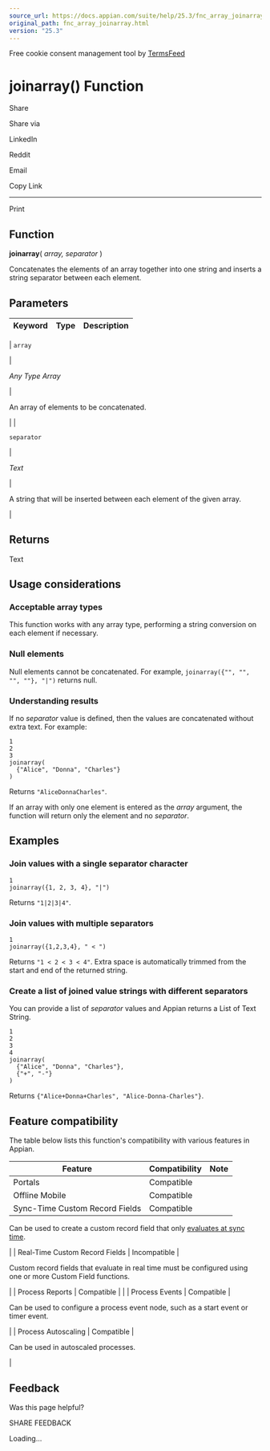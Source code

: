 ```yaml
---
source_url: https://docs.appian.com/suite/help/25.3/fnc_array_joinarray.html
original_path: fnc_array_joinarray.html
version: "25.3"
---
```


Free cookie consent management tool by [TermsFeed](https://www.termsfeed.com/)

# joinarray() Function

Share

Share via

LinkedIn

Reddit

Email

Copy Link

* * *

Print

## Function

**joinarray**( _array, separator_ )

Concatenates the elements of an array together into one string and inserts a string separator between each element.

## Parameters

| Keyword | Type | Description |
| --- | --- | --- |
|
`array`

 |

_Any Type Array_

 |

An array of elements to be concatenated.

 |
|

`separator`

 |

_Text_

 |

A string that will be inserted between each element of the given array.

 |

## Returns

Text

## Usage considerations

### Acceptable array types

This function works with any array type, performing a string conversion on each element if necessary.

### Null elements

Null elements cannot be concatenated. For example, `joinarray({"", "", "", ""}, "|")` returns null.

### Understanding results

If no _separator_ value is defined, then the values are concatenated without extra text. For example:

```
1
2
3
joinarray(
  {"Alice", "Donna", "Charles"}
)
```

Returns `"AliceDonnaCharles"`.

If an array with only one element is entered as the _array_ argument, the function will return only the element and no _separator_.

## Examples

### Join values with a single separator character

```
1
joinarray({1, 2, 3, 4}, "|")
```

Returns `"1|2|3|4"`.

### Join values with multiple separators

```
1
joinarray({1,2,3,4}, " < ")
```

Returns `"1 < 2 < 3 < 4"`. Extra space is automatically trimmed from the start and end of the returned string.

### Create a list of joined value strings with different separators

You can provide a list of _separator_ values and Appian returns a List of Text String.

```
1
2
3
4
joinarray(
  {"Alice", "Donna", "Charles"},
  {"+", "-"}
)
```

Returns `{"Alice+Donna+Charles", "Alice-Donna-Charles"}`.

## Feature compatibility

The table below lists this function's compatibility with various features in Appian.

| Feature | Compatibility | Note |
| --- | --- | --- |
| Portals | Compatible |  |
| Offline Mobile | Compatible |  |
| Sync-Time Custom Record Fields | Compatible |
Can be used to create a custom record field that only [evaluates at sync time](custom-record-fields.html#prodlink-sync-time-evaluations).

 |
| Real-Time Custom Record Fields | Incompatible |

Custom record fields that evaluate in real time must be configured using one or more Custom Field functions.

 |
| Process Reports | Compatible |  |
| Process Events | Compatible |

Can be used to configure a process event node, such as a start event or timer event.

 |
| Process Autoscaling | Compatible |

Can be used in autoscaled processes.

 |

## Feedback

Was this page helpful?

SHARE FEEDBACK

Loading...